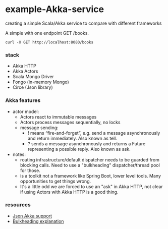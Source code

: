 # example-Akka-service
creating a simple Scala/Akka service to compare with different frameworks

A simple  with one endpoint GET /books. 

`curl -X GET http://localhost:8080/books`

###  stack
- Akka HTTP
- Akka Actors
- Scala Mongo Driver
- Fongo (in-memory Mongo)
- Circe (Json library)


###  Akka features
* actor model:
    - Actors react to immutable messages
    - Actors process messages sequentially, no locks
    - message sending: 
        - ! means “fire-and-forget”, e.g. send a message asynchronously and return immediately. Also known as tell.
        - ? sends a message asynchronously and returns a Future representing a possible reply. Also known as ask.
* notes:
    - routing infrastructure/default dispatcher needs to be guarded from blocking calls. Need to use a "bulkheading" dispatcher/thread pool for those.
    - is a toolkit not a framework like Spring Boot, lower level tools. Many opportunities to get things wrong.
    - It's a little odd we are forced to use an "ask" in Akka HTTP, not clear if using Actors with Akka HTTP is a good thing.

### resources
- [Json Akka support](https://github.com/hseeberger/akka-http-json)
- [Bulkheading explanation](https://stackoverflow.com/questions/34641861/akka-http-blocking-in-a-future-blocks-the-server)